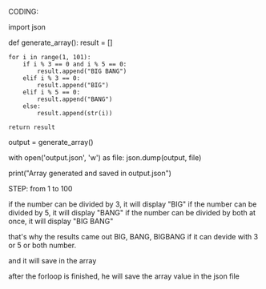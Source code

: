 CODING:

import json

def generate_array():
    result = []

    for i in range(1, 101):
        if i % 3 == 0 and i % 5 == 0:
            result.append("BIG BANG")
        elif i % 3 == 0:
            result.append("BIG")
        elif i % 5 == 0:
            result.append("BANG")
        else:
            result.append(str(i))

    return result

output = generate_array()

with open('output.json', 'w') as file:
    json.dump(output, file)

print("Array generated and saved in output.json")



STEP:
from 1 to 100

if the number can be divided by 3, it will display "BIG"
if the number can be divided by 5, it will display "BANG"
if the number can be divided by both at once, it will display "BIG BANG"

that's why the results came out BIG, BANG, BIGBANG if it can devide with 3 or 5 or both number.

and it will save in the array

after the forloop is finished, he will save the array value in the json file
